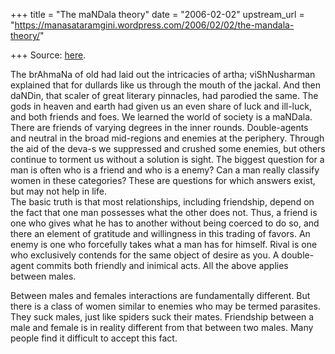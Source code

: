 +++
title = "The maNDala theory"
date = "2006-02-02"
upstream_url = "https://manasataramgini.wordpress.com/2006/02/02/the-mandala-theory/"

+++
Source: [here](https://manasataramgini.wordpress.com/2006/02/02/the-mandala-theory/).

The brAhmaNa of old had laid out the intricacies of artha; viShNusharman explained that for dullards like us through the mouth of the jackal. And then daNDin, that scaler of great literary pinnacles, had parodied the same. The gods in heaven and earth had given us an even share of luck and ill-luck, and both friends and foes. We learned the world of society is a maNDala. There are friends of varying degrees in the inner rounds. Double-agents and neutral in the broad mid-regions and enemies at the periphery. Through the aid of the deva-s we suppressed and crushed some enemies, but others continue to torment us without a solution is sight. The biggest question for a man is often who is a friend and who is a enemy? Can a man really classify women in these categories? These are questions for which answers exist, but may not help in life.  
The basic truth is that most relationships, including friendship, depend on the fact that one man possesses what the other does not. Thus, a friend is one who gives what he has to another without being coerced to do so, and there an element of gratitude and willingness in this trading of favors. An enemy is one who forcefully takes what a man has for himself. Rival is one who exclusively contends for the same object of desire as you. A double-agent commits both friendly and inimical acts. All the above applies between males.

Between males and females interactions are fundamentally different. But there is a class of women similar to enemies who may be termed parasites. They suck males, just like spiders suck their mates. Friendship between a male and female is in reality different from that between two males. Many people find it difficult to accept this fact.

